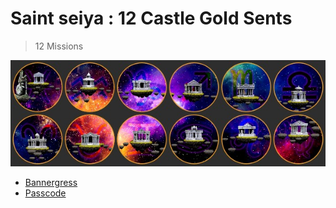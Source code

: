 # Saint seiya : 12 Castle Gold Sents
> 12 Missions

![banner](aaf9ed580cee4d763daa44ce18a04996.jfif)

- [Bannergress](https://bannergress.com/banner/saint-seiya-12-castle-gold-sents-6d43)
- [Passcode](https://en.wikipedia.org/wiki/List_of_Athena%27s_Saints)